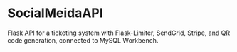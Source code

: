 # SocialMeidaAPI
Flask API for a ticketing system with Flask-Limiter, SendGrid, Stripe, and QR code generation, connected to MySQL Workbench.
